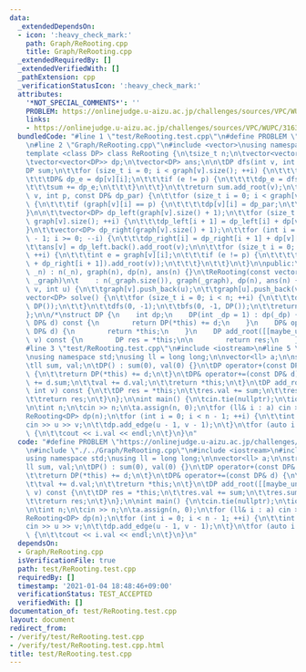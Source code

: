 ```yaml
---
data:
  _extendedDependsOn:
  - icon: ':heavy_check_mark:'
    path: Graph/ReRooting.cpp
    title: Graph/ReRooting.cpp
  _extendedRequiredBy: []
  _extendedVerifiedWith: []
  _pathExtension: cpp
  _verificationStatusIcon: ':heavy_check_mark:'
  attributes:
    '*NOT_SPECIAL_COMMENTS*': ''
    PROBLEM: https://onlinejudge.u-aizu.ac.jp/challenges/sources/VPC/WUPC/3163
    links:
    - https://onlinejudge.u-aizu.ac.jp/challenges/sources/VPC/WUPC/3163
  bundledCode: "#line 1 \"test/ReRooting.test.cpp\"\n#define PROBLEM \"https://onlinejudge.u-aizu.ac.jp/challenges/sources/VPC/WUPC/3163\"\
    \n#line 2 \"Graph/ReRooting.cpp\"\n#include <vector>\nusing namespace std;\n\n\
    template <class DP> class ReRooting {\n\tsize_t n;\n\tvector<vector<int>> graph;\n\
    \tvector<vector<DP>> dp;\n\tvector<DP> ans;\n\n\tDP dfs(int v, int p) {\n\t\t\
    DP sum;\n\t\tfor (size_t i = 0; i < graph[v].size(); ++i) {\n\t\t\tint e = graph[v][i];\n\
    \t\t\tDP& dp_e = dp[v][i];\n\t\t\tif (e != p) {\n\t\t\t\tdp_e = dfs(e, v);\n\t\
    \t\t\tsum += dp_e;\n\t\t\t}\n\t\t}\n\t\treturn sum.add_root(v);\n\t}\n\tvoid bfs(int\
    \ v, int p, const DP& dp_par) {\n\t\tfor (size_t i = 0; i < graph[v].size(); ++i)\
    \ {\n\t\t\tif (graph[v][i] == p) {\n\t\t\t\tdp[v][i] = dp_par;\n\t\t\t}\n\t\t\
    }\n\n\t\tvector<DP> dp_left(graph[v].size() + 1);\n\t\tfor (size_t i = 0; i <\
    \ graph[v].size(); ++i) {\n\t\t\tdp_left[i + 1] = dp_left[i] + dp[v][i];\n\t\t\
    }\n\t\tvector<DP> dp_right(graph[v].size() + 1);\n\t\tfor (int i = graph[v].size()\
    \ - 1; i >= 0; --i) {\n\t\t\tdp_right[i] = dp_right[i + 1] + dp[v][i];\n\t\t}\n\
    \t\tans[v] = dp_left.back().add_root(v);\n\n\t\tfor (size_t i = 0; i < graph[v].size();\
    \ ++i) {\n\t\t\tint e = graph[v][i];\n\t\t\tif (e != p) {\n\t\t\t\tbfs(e, v, (dp_left[i]\
    \ + dp_right[i + 1]).add_root(v));\n\t\t\t}\n\t\t}\n\t}\n\npublic:\n\tReRooting(size_t\
    \ _n) : n(_n), graph(n), dp(n), ans(n) {}\n\tReRooting(const vector<vector<int>>&\
    \ _graph)\n\t    : n(_graph.size()), graph(_graph), dp(n), ans(n) {}\n\tvoid add_edge(int\
    \ v, int u) {\n\t\tgraph[v].push_back(u);\n\t\tgraph[u].push_back(v);\n\t}\n\t\
    vector<DP> solve() {\n\t\tfor (size_t i = 0; i < n; ++i) {\n\t\t\tdp[i].assign(graph[i].size(),\
    \ DP());\n\t\t}\n\t\tdfs(0, -1);\n\t\tbfs(0, -1, DP());\n\t\treturn ans;\n\t}\n\
    };\n\n/*\nstruct DP {\n    int dp;\n    DP(int _dp = 1) : dp(_dp) {}\n    DP operator+(const\
    \ DP& d) const {\n        return DP(*this) += d;\n    }\n    DP& operator+=(const\
    \ DP& d) {\n        return *this;\n    }\n    DP add_root([[maybe_unused]] int\
    \ v) const {\n        DP res = *this;\n\n        return res;\n    }\n};\n*/\n\
    #line 3 \"test/ReRooting.test.cpp\"\n#include <iostream>\n#line 5 \"test/ReRooting.test.cpp\"\
    \nusing namespace std;\nusing ll = long long;\n\nvector<ll> a;\n\nstruct DP {\n\
    \tll sum, val;\n\tDP() : sum(0), val(0) {}\n\tDP operator+(const DP& d) const\
    \ {\n\t\treturn DP(*this) += d;\n\t}\n\tDP& operator+=(const DP& d) {\n\t\tsum\
    \ += d.sum;\n\t\tval += d.val;\n\t\treturn *this;\n\t}\n\tDP add_root([[maybe_unused]]\
    \ int v) const {\n\t\tDP res = *this;\n\t\tres.val += sum;\n\t\tres.sum += a[v];\n\
    \t\treturn res;\n\t}\n};\n\nint main() {\n\tcin.tie(nullptr);\n\tios_base::sync_with_stdio(false);\n\
    \n\tint n;\n\tcin >> n;\n\ta.assign(n, 0);\n\tfor (ll& i : a) cin >> i;\n\n\t\
    ReRooting<DP> dp(n);\n\tfor (int i = 0; i < n - 1; ++i) {\n\t\tint u, v;\n\t\t\
    cin >> u >> v;\n\t\tdp.add_edge(u - 1, v - 1);\n\t}\n\tfor (auto i : dp.solve())\
    \ {\n\t\tcout << i.val << endl;\n\t}\n}\n"
  code: "#define PROBLEM \"https://onlinejudge.u-aizu.ac.jp/challenges/sources/VPC/WUPC/3163\"\
    \n#include \"./../Graph/ReRooting.cpp\"\n#include <iostream>\n#include <vector>\n\
    using namespace std;\nusing ll = long long;\n\nvector<ll> a;\n\nstruct DP {\n\t\
    ll sum, val;\n\tDP() : sum(0), val(0) {}\n\tDP operator+(const DP& d) const {\n\
    \t\treturn DP(*this) += d;\n\t}\n\tDP& operator+=(const DP& d) {\n\t\tsum += d.sum;\n\
    \t\tval += d.val;\n\t\treturn *this;\n\t}\n\tDP add_root([[maybe_unused]] int\
    \ v) const {\n\t\tDP res = *this;\n\t\tres.val += sum;\n\t\tres.sum += a[v];\n\
    \t\treturn res;\n\t}\n};\n\nint main() {\n\tcin.tie(nullptr);\n\tios_base::sync_with_stdio(false);\n\
    \n\tint n;\n\tcin >> n;\n\ta.assign(n, 0);\n\tfor (ll& i : a) cin >> i;\n\n\t\
    ReRooting<DP> dp(n);\n\tfor (int i = 0; i < n - 1; ++i) {\n\t\tint u, v;\n\t\t\
    cin >> u >> v;\n\t\tdp.add_edge(u - 1, v - 1);\n\t}\n\tfor (auto i : dp.solve())\
    \ {\n\t\tcout << i.val << endl;\n\t}\n}\n"
  dependsOn:
  - Graph/ReRooting.cpp
  isVerificationFile: true
  path: test/ReRooting.test.cpp
  requiredBy: []
  timestamp: '2021-01-04 18:48:46+09:00'
  verificationStatus: TEST_ACCEPTED
  verifiedWith: []
documentation_of: test/ReRooting.test.cpp
layout: document
redirect_from:
- /verify/test/ReRooting.test.cpp
- /verify/test/ReRooting.test.cpp.html
title: test/ReRooting.test.cpp
---
```

